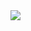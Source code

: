 <img src="https://img.shields.io/badge/Node.js-43853D?style=for-the-badge&logo=node.js&logoColor=white" />

